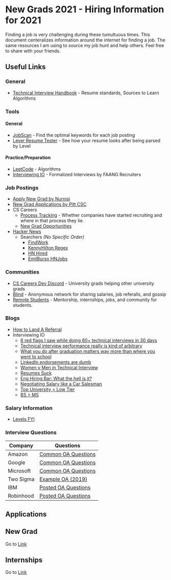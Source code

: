 # New Grads 2021 - **Hiring Information for 2021**
Finding a job is very challenging during these tumultuous times. This document centeralizes information around the internet for finding a job. The same resources I am using to source my job hunt and help others. Feel free to share with your friends. 

## Useful Links
### General
 - [Technical Interview Handbook](https://yangshun.github.io/tech-interview-handbook/introduction) - Resume standards, Sources to Learn Algorithms

### Tools
#### General
- [JobScan](https://www.jobscan.co/) - Find the optimal keywords for each job posting
- [Lever Resume Tester](https://itsjafer.com/#/parser) - See how your resume looks after being parsed by Level

#### Practice/Preparation
 - [LeetCode](https://leetcode.com/) - Algorithms
 - [Interviewing IO](https://interviewing.io/) - Formalized Interviews by FAANG Recruiters

### Job Postings
 - [Apply New Grad by Nurnisi](https://github.com/nurnisi/apply-new-grad)
 - [New Grad Applications by Pitt CSC](https://github.com/Pitt-CSC/NewGrad-2021)
 - CS Careers
    - [Process Tracking](https://docs.google.com/spreadsheets/u/1/d/1eyHEKQBgqqXqdVpX2ZndVxmZjCq4m68nBLi5X0MhEX8/edit) - Whether companies have started recruiting and where in that process they lie.
    - [New Grad Opportunities](https://github.com/cscareers-dev/2021-new-grad)
 - [Hacker News](https://hn.algolia.com/?dateRange=all&page=0&prefix=true&query=%22Ask%20HN%3A%20who%20is%20hiring%3F%22%2020&sort=byDate&type=story)
    - Searchers *(No Specific Order)*
        - [FindWork](https://findwork.dev/?source=hn)
        - [KennyHilton Regex](https://kennytilton.github.io/whoishiring/)
        - [HN Hired](https://djqyo3vqv2.execute-api.us-west-1.amazonaws.com/latest/)
        - [EmilBurso HNJobs](https://hnjobs.emilburzo.com/)

### Communities
 - [CS Careers Dev Discord](https://cscareers.dev/) - University grads helping other university grads
 - [Blind](https://www.teamblind.com/) - Anonymous network for sharing salaries, job referalls, and gossip
 - [Remote Students](remotestudents.co) - Mentorship, internships, jobs, and community for students.
 
### Blogs
- [How to Land A Referral](https://www.linkedin.com/pulse/how-land-referral-interview-from-top-tech-companies-sandeep-namburi/?trackingId=glCVq9wPBRE8pSbY6WtZzg%3D%3D)
- Interviewing IO
     - [6 red flags I saw while doing 60+ technical interviews in 30 days](http://blog.interviewing.io/6-red-flags-i-saw-while-doing-60-technical-interviews-in-30-days/)
     - [Technical interview performance really is kind of arbitrary](http://blog.interviewing.io/technical-interview-performance-is-kind-of-arbitrary-heres-the-data/#:~:text=When%20an%20interviewer%20and%20an,right%20into%20a%20technical%20question.)
     - [What you do after graduation matters way more than where you went to school](http://blog.interviewing.io/lessons-from-3000-technical-interviews/)
     - [LinkedIn endorsements are dumb](http://blog.interviewing.io/linkedin-endorsements-are-dumb-heres-the-data/)
     - [Women v Men in Technical Interview](http://blog.interviewing.io/we-built-voice-modulation-to-mask-gender-in-technical-interviews-heres-what-happened/)
     - [Resumes Suck](http://blog.interviewing.io/resumes-suck-heres-the-data/)
     - [Eng Hiring Bar: What the hell is it?](http://blog.interviewing.io/the-eng-hiring-bar-what-the-hell-is-it/)
     - [Negotiating Salary like a Car Salesman](http://blog.interviewing.io/exactly-what-to-say-when-recruiters-ask-you-to-name-the-first-number/)
     - [Top University = Low Tier](http://blog.interviewing.io/we-looked-at-how-a-thousand-college-students-performed-in-technical-interviews-to-see-if-where-they-went-to-school-mattered-it-didnt/)
     - [BS > MS](http://blog.alinelerner.com/how-different-is-a-b-s-in-computer-science-from-a-m-s-in-computer-science-when-it-comes-to-recruiting/)

### Salary Information
 - [Levels FYI](https://www.levels.fyi/)

### Interview Questions

| Company | Questions |
|---------|-----------|
| Amazon  | [Common OA Questions](https://leetcode.com/discuss/interview-question/344650/Amazon-Online-Assessment-Questions) |
| Google  | [Common OA Questions](https://leetcode.com/discuss/interview-question/352460/Google-Online-Assessment-Questions) |
| Microsoft | [Common OA Questions](https://leetcode.com/discuss/interview-question/398023/Microsoft-Online-Assessment-Questions) |
| Two Sigma | [Example OA (2019)](https://leetcode.com/discuss/interview-question/362324/Two-Sigma-or-OA-2019-or-SWE) |
| IBM | [Posted OA Questions](https://leetcode.com/discuss/interview-question?currentPage=1&orderBy=newest_to_oldest&query=IBM) |
| Robinhood | [Posted OA Questions](https://leetcode.com/discuss/interview-question?currentPage=1&orderBy=newest_to_oldest&query=robinhood) |

## Applications
## New Grad
Go to [Link](./newgrad)

## Internships
Go to [Link](./internships)
